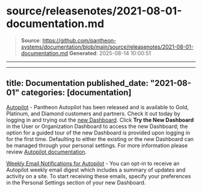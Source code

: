 # source/releasenotes/2021-08-01-documentation.md

> **Source**: https://github.com/pantheon-systems/documentation/blob/main/source/releasenotes/2021-08-01-documentation.md
> **Generated**: 2025-08-14 10:00:51

---

---
title: Documentation
published_date: "2021-08-01"
categories: [documentation]
---
[Autopilot](https://docs.pantheon.io/guides/autopilot) - Pantheon Autopilot has been released and is available to Gold, Platinum, and Diamond customers and partners.  Check it out today by logging in and trying out the [new Dashboard](https://docs.pantheon.io/guides/new-dashboard). Click **Try the New Dashboard** in the User or Organization Dashboard to access the new Dashboard; the option for a guided tour of the new Dashboard is provided upon logging in for the first time. Defaulting to either the existing or the new Dashboard can be managed through your personal settings. For more information please review [Autopilot documentation](https://docs.pantheon.io/guides/autopilot).

[Weekly Email Notifications for Autopilot](https://docs.pantheon.io/guides/new-dashboard/personal-settings#autopilot-email-notifications) - You can opt-in to receive an Autopilot weekly email digest which includes a summary of updates and activity on a site. To start receiving these emails, specify your preferences in the Personal Settings section of your new Dashboard.

